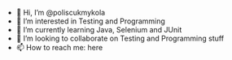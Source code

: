 - 👋 Hi, I’m @poliscukmykola
- 👀 I’m interested in Testing and Programming
- 🌱 I’m currently learning Java, Selenium and JUnit
- 💞️ I’m looking to collaborate on Testing and Programming stuff
- 📫 How to reach me: here

<!---
poliscukmykola/poliscukmykola is a ✨ special ✨ repository because its `README.md` (this file) appears on your GitHub profile.
You can click the Preview link to take a look at your changes.
--->
